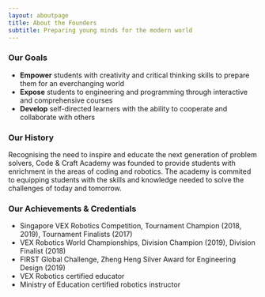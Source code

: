 ```yaml
---
layout: aboutpage
title: About the Founders
subtitle: Preparing young minds for the modern world
---
```


### Our Goals
- **Empower** students with creativity and critical thinking skills to prepare them for an everchanging world
- **Expose** students to engineering and programming through interactive and comprehensive courses
- **Develop** self-directed learners with the ability to cooperate and collaborate with others

### Our History
Recognising the need to inspire and educate the next generation of problem solvers, Code & Craft Academy was founded to provide students with enrichment in the areas of coding and robotics. The academy is commited to equipping students with the skills and knowledge needed to solve the challenges of today and tomorrow.

### Our Achievements & Credentials
- Singapore VEX Robotics Competition, Tournament Champion (2018, 2019), Tournament Finalists (2017)
- VEX Robotics World Championships, Division Champion (2019), Division Finalist (2018)
- FIRST Global Challenge, Zheng Heng Silver Award for Engineering Design (2019)
- VEX Robotics certified educator
- Ministry of Education certified robotics instructor